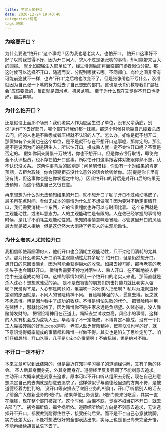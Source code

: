 ```yaml
---
title: 老实人怕开口
date: 2020-12-24 19:40:40
categories:随笔
tags:随笔
---
```

### 为啥要开口？
为什么要说“怕开口”这个事呢？因为我也是老实人，也怕开口。
怕开口这事好不好？以前我觉得不好，因为开口问人、求人不过是张张嘴的事情，却可能带来巨大的回报。
就比如应届生入职单位了，经过培训后即将面临部门或者岗位分配。那这时候可以选择不开口，随遇而安，分配到哪就去哪。不同部门、岗位之间非常有可能前途就不一样，也许“开口”之后啥也改变不了，但是张张嘴也不亏什么，没准就因为自己张一下嘴的努力就去了自己想去的部门。这也是长辈们教导我们“混社会”应该要做的，反正就是圆滑点，机灵点嘛。
至于为什么现在又觉得不开口也挺好，最后再聊。

### 为什么怕开口？
还是假设上面那个场景：我们老实人作为应届生进了单位，没有父辈荫庇，别说“运作”下去好部门，哪个部门好我们都一抹黑。那这个时候只能靠自己硬着头皮去问，问的人也是不熟悉或者压根就不认识的人了。怎么办，好像是挺不想开口。
那假如有个亲舅也在这个单位，是不是就不存在不想开口这事呢，那肯定的。那么是不是说因为问的是陌生人，所以怕开口，换成熟人就一定不会怕开口呢？答案是否定的。
假如你问亲舅借十万块钱，你也不想开口。但是你去银行取钱，即使完全不认识柜员，也不存在怕开口这事。所以怕开口这事跟客体对象跟你熟不熟，认不认识没关系。
这两件事背后的区别是：问舅舅借钱，你没有一个对结果的肯定预期。去柜台取钱，你会预期柜员没什么意外的话会给钱给你。（前提是你卡里有没有钱，但这事你也是在你掌握之中的。）
因此怕开口的背后是对开口后的结果无法预知，而这个结果自己又很在意。

再来想想为什么对无法预知结果的开口，就不想开口了呢？开口不过动动嘴皮子，最多再花点时间，看似无成本的事情为什么却不想做呢？因为要对不确定事情开口，我们需要消耗一个东西，它的宝贵程度也许可以与时间比肩。
这个东西就是主观能动性，或者叫意志力。人的主观能动性是有限的。人在做已经掌握的事情的时候，是几乎不消耗主观能动性的。未知的事情意味着冒险，尽管这里开口的风险最大就是被人拒绝，但是这仍然大大消耗了老实人的主观能动性。

### 为什么老实人尤其怕开口
我相信即使再圆滑的人，他们开口也会消耗主观能动性，只不过他们消耗的尤其少。那为什么老实人开口消耗主观能动性尤其多呢？
怕开口，但是仍然想开口。想开口的原因很简单，因为可能会获得巨大的收获。如果去掉可能，那再老实的老实头子也会踊跃开口。
做销售需要不停地对陌生人、熟人开口，在不断地被人拒绝中去追逐成功的订单。这样的事情如果让一个怕开口的老实人来说，那简直就是杀人诛心！想想就难受的紧。
是不是做销售的朋友们抗击打能力就比老实人强呢？我觉得不是，人心都是肉长的，谁喜欢一次次被人拒绝啊？
私以为造就这种差别的原因就是，不同人的冒险精神不同。
冒险精神强的人，愿意去博。反之就不愿意博。博是因为看中了成功的收获。不博是惧怕失败的代价。
把冒险精神用在赌博上，那就比较惨了，因为赌博你不是庄家永远是负期望。久赌必输，没人靠赌博发财的。
把冒险精神用在正道上，踊跃去尝试收益高，风险小的事情，这样的人就有机会成为成功人士。毕竟博了不一定能成，不博肯定不能成，没有一个打工人靠搬砖搬的好当上ceo是吧。
老实人缺乏冒险精神，概率没准也学的好，就下意识觉得概率能成的事情都和赌博一样做不得。其实也是陷入了思维定势了。咱们仔细想想，开口这事，几乎是0成本的事情啊！不会稳赚，但是绝对不赔。

### 不开口一定不好？
本来文章可以到此结束的，但是最近在知乎学习[墨子的道德经讲解](https://www.zhihu.com/column/c_1298022123840614400)，又有了新的体会。
圣人后其身而身先，外其身而身存。道德经里反复强调了不能刻意去追求。主动开口大概率就是刻意去追求。原本可以不开口听从组织去分配，现在自己刻意想决定自己的去向就是刻意去追求了。这样做似乎与道德经里道的方向不符，是被道德经着力批判的。
没开口等安排去了做旧业务的A部门，开口了听信别人的话去了前途广大做新业务的B部门。结果单位业务调整，B部门原来很吃香，其实一直在烧钱，现在整个部门被裁了。这个时候，后悔不跌，觉得不如当初不开口，就去A部门了。
祸兮福所倚，福兮祸所依。道德经所给的方向是不刻意去追求，无论选择开不开口，都要做到耐得住性子，接受任何后果。而不是不合自己心意就跳脚。
实力还差太远，不能将想法很好的全部表达出来，实际上也是自己尚未完全开悟，不能再继续胡言乱语下去了。